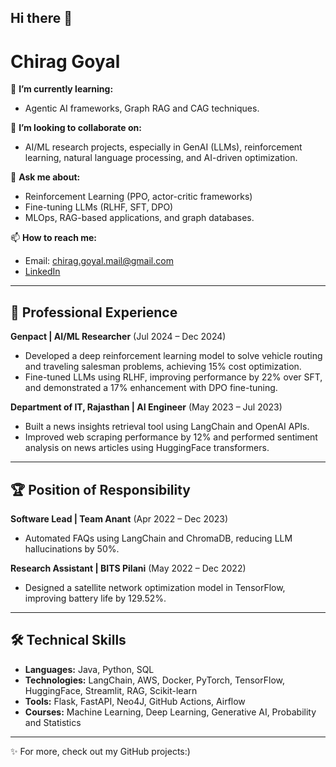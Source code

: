 ## Hi there 👋
# Chirag Goyal

🌱 **I’m currently learning:**
- Agentic AI frameworks, Graph RAG and CAG techniques.

👯 **I’m looking to collaborate on:**
- AI/ML research projects, especially in GenAI (LLMs), reinforcement learning, natural language processing, and AI-driven optimization.

💬 **Ask me about:**
- Reinforcement Learning (PPO, actor-critic frameworks)
- Fine-tuning LLMs (RLHF, SFT, DPO)
- MLOps, RAG-based applications, and graph databases.

📫 **How to reach me:**
- Email: chirag.goyal.mail@gmail.com
- [LinkedIn](https://www.linkedin.com/in/chirag-goyal-/)

---

## 💼 Professional Experience

**Genpact | AI/ML Researcher** (Jul 2024 – Dec 2024)
- Developed a deep reinforcement learning model to solve vehicle routing and traveling salesman problems, achieving 15% cost optimization.
- Fine-tuned LLMs using RLHF, improving performance by 22% over SFT, and demonstrated a 17% enhancement with DPO fine-tuning.

**Department of IT, Rajasthan | AI Engineer** (May 2023 – Jul 2023)
- Built a news insights retrieval tool using LangChain and OpenAI APIs.
- Improved web scraping performance by 12% and performed sentiment analysis on news articles using HuggingFace transformers.

---

## 🏆 Position of Responsibility

**Software Lead | Team Anant** (Apr 2022 – Dec 2023)
- Automated FAQs using LangChain and ChromaDB, reducing LLM hallucinations by 50%.

**Research Assistant | BITS Pilani** (May 2022 – Dec 2022)
- Designed a satellite network optimization model in TensorFlow, improving battery life by 129.52%.

---

## 🛠️ Technical Skills

- **Languages:** Java, Python, SQL
- **Technologies:** LangChain, AWS, Docker, PyTorch, TensorFlow, HuggingFace, Streamlit, RAG, Scikit-learn
- **Tools:** Flask, FastAPI, Neo4J, GitHub Actions, Airflow
- **Courses:** Machine Learning, Deep Learning, Generative AI, Probability and Statistics

---

✨ For more, check out my GitHub projects:)


<!--
**ChiragGoyal07/ChiragGoyal07** is a ✨ _special_ ✨ repository because its `README.md` (this file) appears on your GitHub profile.

Here are some ideas to get you started:

- 🔭 I’m currently working on ...
- 🌱 I’m currently learning ...
- 👯 I’m looking to collaborate on ...
- 🤔 I’m looking for help with ...
- 💬 Ask me about ...
- 📫 How to reach me: ...
- 😄 Pronouns: ...
- ⚡ Fun fact: ...
-->
